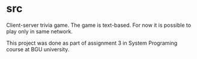 # src
Client-server trivia game.
The game is text-based. 
For now it is possible to play only in same network.

This project was done as part of assignment 3 in System Programing course at BGU university.
